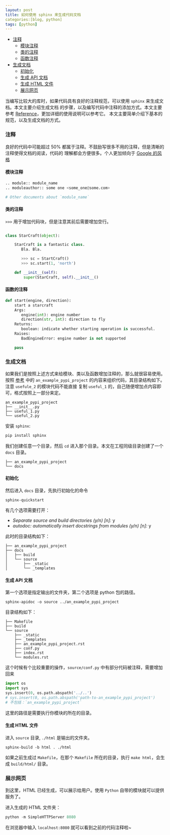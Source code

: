 ```yaml
---
layout: post
title: 如何使用 sphinx 来生成代码文档
categories:[blog, python]
tags: [python]
---
```


- [注释](#comment)
  - [模块注释](#module-comment)
  - [类的注释](#class-comment)
  - [函数注释](#function-comment)
- [生成文档](#gen-doc)
  - [初始化](#gen-doc-ini)
  - [生成 API 文档](#gen-api-doc)
  - [生成 HTML 文件](#gen-html)
  - [展示网页](#serve-html)

当编写比较大的库时，如果代码具有良好的注释规范，可以使用 `sphinx` 来生成文档。本文主要介绍生成文档
的步骤，以及编写代码中注释的添加方式。本文主要参考 [Reference][1]，更加详细的使用说明可以参考它。
本文主要简单介绍下基本的规范，以及生成文档的方式。

<a name='comment'></a>

### 注释

良好的代码中可能超过 50% 都属于注释。不鼓励写很多不用的注释，但是清晰的注释使得文档的阅读，代码的
理解都会方便很多。个人更加倾向于 [Google 的风格][2]

<a name='module-comment'></a>

#### 模块注释

```python
.. module:: module_name
.. moduleauthor:: some one <some_one@some.com>

# Other documents about `module_name`
```

<a name='class-comment'></a>

#### 类的注释

`>>>` 用于增加代码块，但是注意其前后需要增加空行。

```python

class StarCraft(object):

    StarCraft is a fantastic class.
       Bla. Bla.

       >>> sc = StartCraft()
       >>> sc.start(1, 'north')

    def __init__(self):
        super(StarCraft, self).__init__()

```

<a name='function-comment'></a>

#### 函数的注释

```python
def start(engine, direction):
    start a starcraft
    Args:
       engine(int): engine number
       direction(str, int): direction to fly
    Returns:
       boolean: indicate whether starting operation is successful.
    Raises:
       BadEngineError: engine number is not supported

    pass
```

<a name='gen-doc'></a>

### 生成文档

如果我们是按照上述方式来给模块、类以及函数增加注释的，那么就很容易使用。按照 [参考][1] 中的
`an_example_pypi_project` 的内容来组织代码，其目录结构如下。注意 `usefule_2` 的模块代码不能直接
复制 `useful_1` 的，自己随便增加点内容即可，格式按照上一部分来定。

```shell
an_example_pypi_project
├── __init__.py
├── useful_1.py
└── useful_2.py
```

安装 `sphinx`:

```python
pip install sphinx
```

我们创建任意一个目录，然后 `cd` 进入那个目录。本文在工程同级目录创建了一个 `docs` 目录。

```shell
├── an_example_pypi_project
└── docs
```

<a name='gen-doc-ini'></a>

#### 初始化

然后进入 `docs` 目录，先执行初始化的命令

```shell
sphinx-quickstart
```

有几个选项需要打开：

+ *Separate source and build directories (y/n) [n]:* y
+ *autodoc: automatically insert docstrings from modules (y/n) [n]:* y

此时的目录结构如下：

```shell
├── an_example_pypi_project
├── docs
│   ├── build
│   └── source
│       ├── _static
│       └── _templates
```

<a name='gen-api-doc'></a>

#### 生成 API 文档

第一个选项是指定输出的文件夹，第二个选项是 python 包的路径。

```shell
sphinx-apidoc -o source ../an_example_pypi_project
```

目录结构如下：

```shell
├── Makefile
├── build
└── source
    ├── _static
    ├── _templates
    ├── an_example_pypi_project.rst
    ├── conf.py
    ├── index.rst
    └── modules.rst
```

这个时候有个比较重要的操作，`source/conf.py` 中有部分代码被注释，需要增加回来

```python
import os
import sys
sys.insert(0, os.path.abspath('../..')
# sys.insert(0, os.path.abspath('path-to-an_example_pypi_project')
# 不包括：`an_example_pypi_project`
```

这里的路径是需要执行你模块的所在的目录。

<a name='gen-html'></a>

#### 生成 HTML 文件

进入 `source` 目录, `./html` 是输出的文件夹。

```shell
sphinx-build -b html . ./html
```

如果之前生成过 `Makefile`，在那个 `Makefile` 所在的目录，执行 `make html`，会生成 `build/html/`
目录。

<a name='serve-html'></a>

### 展示网页

到这里，HTML 已经生成，可以展示给用户。使用 `Python` 自带的模块就可以提供服务了。

进入生成的 HTML 文件夹：

```python
python -m SimpleHTTPServer 8080
```

在浏览器中输入 `localhost:8080` 就可以看到之前的代码注释啦~

[1]: https://pythonhosted.org/an_example_pypi_project/sphinx.html
[2]: http://zh-google-styleguide.readthedocs.io/en/latest/google-python-styleguide/python_style_rules/

